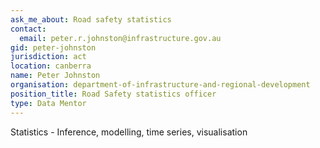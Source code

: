 ```yaml
---
ask_me_about: Road safety statistics
contact:
  email: peter.r.johnston@infrastructure.gov.au
gid: peter-johnston
jurisdiction: act
location: canberra
name: Peter Johnston
organisation: department-of-infrastructure-and-regional-development
position_title: Road Safety statistics officer
type: Data Mentor
---
```


Statistics  - Inference, modelling, time series, visualisation